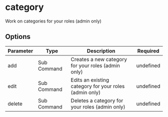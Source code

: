 # category

Work on categories for your roles (admin only)

## Options

|Parameter|Type|Description|Required|
|-|-|-|-|
|add|Sub Command|Creates a new category for your roles (admin only)|undefined|
|edit|Sub Command|Edits an existing category for your roles (admin only)|undefined|
|delete|Sub Command|Deletes a category for your roles (admin only)|undefined|
